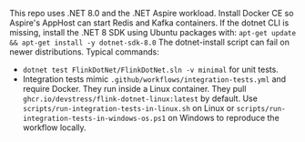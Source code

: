 This repo uses .NET 8.0 and the .NET Aspire workload.
Install Docker CE so Aspire's AppHost can start Redis and Kafka containers.
If the dotnet CLI is missing, install the .NET 8 SDK using Ubuntu packages with:
`apt-get update && apt-get install -y dotnet-sdk-8.0`
The dotnet-install script can fail on newer distributions.
Typical commands:
- `dotnet test FlinkDotNet/FlinkDotNet.sln -v minimal` for unit tests.
- Integration tests mimic `.github/workflows/integration-tests.yml` and require Docker. They run inside a Linux container.
  They pull `ghcr.io/devstress/flink-dotnet-linux:latest` by default.
  Use `scripts/run-integration-tests-in-linux.sh` on Linux or `scripts/run-integration-tests-in-windows-os.ps1` on Windows to reproduce the workflow locally.
